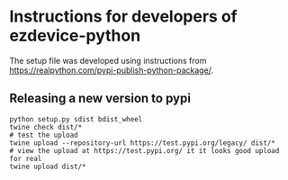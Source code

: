 # Instructions for developers of ezdevice-python

The setup file was developed using instructions from https://realpython.com/pypi-publish-python-package/.

## Releasing a new version to pypi

```
python setup.py sdist bdist_wheel
twine check dist/*
# test the upload
twine upload --repository-url https://test.pypi.org/legacy/ dist/*
# view the upload at https://test.pypi.org/ it it looks good upload for real
twine upload dist/*
```
